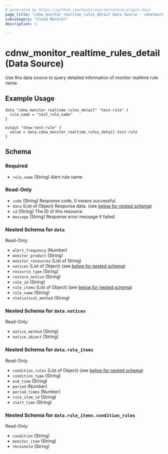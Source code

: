 ```yaml
---
# generated by https://github.com/hashicorp/terraform-plugin-docs
page_title: "cdnw_monitor_realtime_rules_detail Data Source - cdnetworks"
subcategory: "Cloud Monitor"
description: |-
  
---
```


# cdnw_monitor_realtime_rules_detail (Data Source)

Use this data source to query detailed information of monitor realtime rule name.

## Example Usage

```hcl
data "cdnw_monitor_realtime_rules_detail" "test-rule" {
  rule_name = "test_rule_name"
}

output "show-test-rule" {
  value = data.cdnw_monitor_realtime_rules_detail.test-rule
}
```


<!-- schema generated by tfplugindocs -->
## Schema

### Required

- `rule_name` (String) Alert rule name

### Read-Only

- `code` (String) Response code, 0 means successful.
- `data` (List of Object) Response data. (see [below for nested schema](#nestedatt--data))
- `id` (String) The ID of this resource.
- `message` (String) Response error message if failed.

<a id="nestedatt--data"></a>
### Nested Schema for `data`

Read-Only:

- `alert_frequency` (Number)
- `monitor_product` (String)
- `monitor_resources` (List of String)
- `notices` (List of Object) (see [below for nested schema](#nestedobjatt--data--notices))
- `resource_type` (String)
- `restore_notice` (String)
- `rule_id` (String)
- `rule_items` (List of Object) (see [below for nested schema](#nestedobjatt--data--rule_items))
- `rule_name` (String)
- `statistical_method` (String)

<a id="nestedobjatt--data--notices"></a>
### Nested Schema for `data.notices`

Read-Only:

- `notice_method` (String)
- `notice_object` (String)


<a id="nestedobjatt--data--rule_items"></a>
### Nested Schema for `data.rule_items`

Read-Only:

- `condition_rules` (List of Object) (see [below for nested schema](#nestedobjatt--data--rule_items--condition_rules))
- `condition_type` (String)
- `end_time` (String)
- `period` (Number)
- `period_times` (Number)
- `rule_item_id` (String)
- `start_time` (String)

<a id="nestedobjatt--data--rule_items--condition_rules"></a>
### Nested Schema for `data.rule_items.condition_rules`

Read-Only:

- `condition` (String)
- `monitor_item` (String)
- `threshold` (String)
